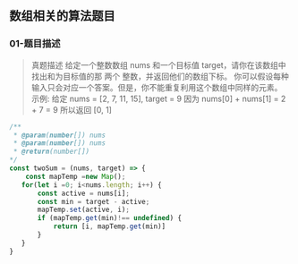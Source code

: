 ## 数组相关的算法题目

### 01-题目描述
> 真题描述
> 给定一个整数数组 nums 和一个目标值 target，请你在该数组中找出和为目标值的那 两个 整数，并返回他们的数组下标。
> 你可以假设每种输入只会对应一个答案。但是，你不能重复利用这个数组中同样的元素。
> 示例: 给定 nums = [2, 7, 11, 15], target = 9 
> 因为 nums[0] + nums[1] = 2 + 7 = 9 所以返回 [0, 1]
```js
/**
 * @param(number[]) nums
 * @param(number[]) nums
 * @return(number[])
*/
const twoSum = (nums, target) => {
    const mapTemp =new Map();
   for(let i =0; i<nums.length; i++) {
       const active = nums[i];
       const min = target - active;
       mapTemp.set(active, i);
       if (mapTemp.get(min)!== undefined) {
           return [i, mapTemp.get(min)]
       }
   }
}
```